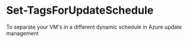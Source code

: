# Set-TagsForUpdateSchedule
To separate your VM's in a different dynamic schedule in Azure update management
